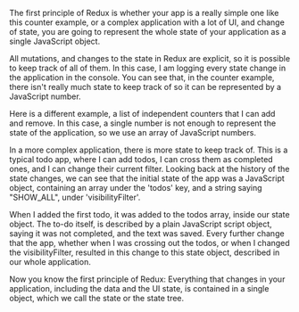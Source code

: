 

The first principle of Redux is whether your app is a really simple one like this counter example, or a complex application with a lot of UI, and change of state, you are going to represent the whole state of your application as a single JavaScript object.

All mutations, and changes to the state in Redux are explicit, so it is possible to keep track of all of them. In this case, I am logging every state change in the application in the console. You can see that, in the counter example, there isn't really much state to keep track of so it can be represented by a JavaScript number.

Here is a different example, a list of independent counters that I can add and remove. In this case, a single number is not enough to represent the state of the application, so we use an array of JavaScript numbers.

In a more complex application, there is more state to keep track of. This is a typical todo app, where I can add todos, I can cross them as completed ones, and I can change their current filter. Looking back at the history of the state changes, we can see that the initial state of the app was a JavaScript object, containing an array under the 'todos' key, and a string saying "SHOW_ALL", under 'visibilityFilter'.

When I added the first todo, it was added to the todos array, inside our state object. The to-do itself, is described by a plain JavaScript script object, saying it was not completed, and the text was saved. Every further change that the app, whether when I was crossing out the todos, or when I changed the visibilityFilter, resulted in this change to this state object, described in our whole application.

Now you know the first principle of Redux: Everything that changes in your application, including the data and the UI state, is contained in a single object, which we call the state or the state tree.
